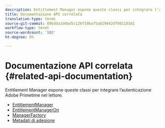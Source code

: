 ```yaml
---
description: Entitlement Manager espone queste classi per integrare l’autenticazione Adobe Primetime nel lettore.
title: Documentazione API correlata
translation-type: tm+mt
source-git-commit: 89bdda1d4bd5c126f19ba75a819942df901183d1
workflow-type: tm+mt
source-wordcount: '102'
ht-degree: 0%

---
```



# Documentazione API correlata {#related-api-documentation}

Entitlement Manager espone queste classi per integrare l’autenticazione Adobe Primetime nel lettore.
* [EntitlementManager](https://help.adobe.com/en_US/primetime/api/reference_implementation/android/javadoc/com/adobe/primetime/reference/manager/EntitlementManager.html)
* [EntitlementManagerOn](https://help.stage.adobe.com/en_US/primetime/api/reference_implementation/android/javadoc/com/adobe/primetime/reference/manager/EntitlementManagerOn.html)
* [ManagerFactory](https://help.adobe.com/en_US/primetime/api/reference_implementation/android/javadoc/com/adobe/primetime/reference/manager/ManagerFactory.html)
* [Metadati di adesione](https://help.adobe.com/en_US/primetime/api/reference_implementation/android/javadoc/com/adobe/primetime/reference/entitlement/EntitlementMetadata.html)